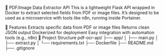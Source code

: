 📄 PDF/Image Data Extractor API
This is a lightweight Flask API wrapped in Docker to extract selected fields from PDF or image files. It’s designed to be used as a microservice with tools like n8n, running inside Portainer.

🚀 Features
Extracts specific data from PDF or image files
Returns clean JSON output
Dockerized for deployment
Easy integration with automation tools (e.g., n8n)
🧱 Project Structure
pdf-ocr-api/
├── app/
│ ├── main.py
│ ├── extract.py 
│ └── requirements.txt 
├── Dockerfile 
├── README.md 
├── .gitignore
